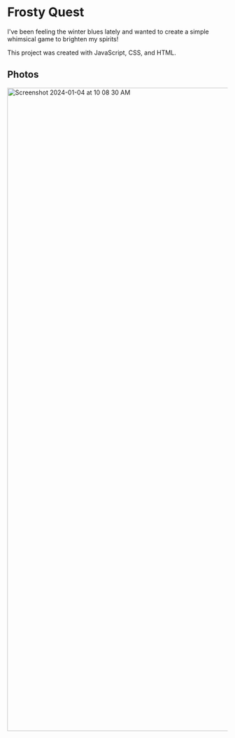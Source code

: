 # Frosty Quest

I've been feeling the winter blues lately and wanted to create a simple whimsical game to brighten my spirits! 

This project was created with JavaScript, CSS, and HTML.

## Photos
<img width="1470" alt="Screenshot 2024-01-04 at 10 08 30 AM" src="https://github.com/searley96/jan_game/assets/119346063/d580263e-5f1e-4d0c-863b-b6a905118ee9">
